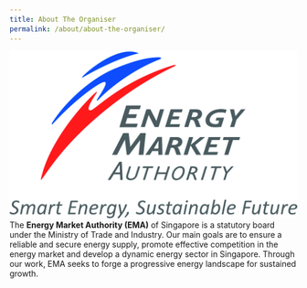```yaml
---
title: About The Organiser
permalink: /about/about-the-organiser/
---
```


[![EMA logo](/images/ema-logo.jpg)](https://www.ema.gov.sg)
The **Energy Market Authority (EMA)** of Singapore is a statutory board under the Ministry of Trade and Industry. Our main goals are to ensure a reliable and secure energy supply, promote effective competition in the energy market and develop a dynamic energy sector in Singapore. Through our work, EMA seeks to forge a progressive energy landscape for sustained growth. 
